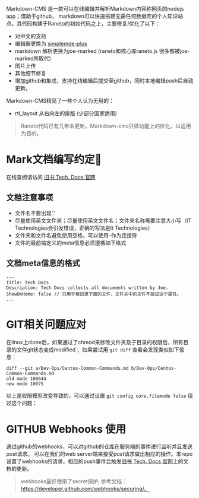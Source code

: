 

Markdown-CMS 是一款可以在线编辑并解析Markdown内容称网页的nodejs app；借助于github， markdown可以快速搭建无需任何数据库的个人知识站点。其代码构建于Raneto的初始代码之上，主要修复/优化了以下：
- 对中文的支持
- 编辑器更换为 [simplemde-plus](https://github.com/choelea/simplemde-plus)
- markdown 解析更换为joe-marked (raneto和核心库raneto.js 很多都被joe-marked所取代)
- 图片上传
- 其他细节修复
- 增加github和集成，支持在线编辑后提交至github，同时本地编辑push后自动更新。

Markdown-CMS精简了一些个人认为无用的：
- rtl_layout  从右向左的排版 (少部分国家适用)

> Raneto代码已有几年未更新，Markdown-cms只做功能上的优化，以适用为目的。

# Mark文档编写约定
在线查阅请访问 [旧书 Tech. Docs 官网](http://tech.icoding.tech)
## 文档注意事项
- 文件名不要出现‘.’
- 尽量使用英文文件夹；尽量使用英文文件名；文件夹名称需要注意大小写（IT Technologies会引发错误，正确的写法是It Technologies）
- 文件夹和文件名避免使用空格，可以使用-作为连接符
- 文件的最前端定义的meta信息必须遵循如下格式

## 文档meta信息的格式
```
---
Title: Tech Docs
Description: Tech Docs collects all documents written by Joe.
ShowOnHome: false // 只用于根目录下面的文件，文件夹中的文件不能加这个属性。
...
```
# GIT相关问题应对
在linux上clone后，如果通过了chmod来修改文件夹及子目录的权限后，所有目录的文件git状态变成modified； 如果尝试用 `git diff` 查看会发现类似如下信息：

```shell
diff --git a/Dev-Ops/Centos-Common-Commands.md b/Dev-Ops/Centos-Common-Commands.md
old mode 100644
new mode 10075
```


以上是权限模型改变导致的，可以通过设置 `git config core.filemode false` 绕过这个问题：

# GITHUB Webhooks 使用
通过github的webhooks，可以对github的仓库在服务端的事件进行监听并且发送post请求。 可以在我们的web server端来接受post请求做出相应的操作。本repo设置了webhooks的请求，相应的push事件会触发[旧书 Tech. Docs 官网](http://tech.icoding.tech)上的文档的更新。
> webhooks最好使用了secret保护; 参考文档： https://developer.github.com/webhooks/securing/。
